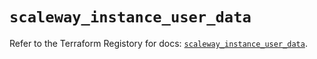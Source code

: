 # `scaleway_instance_user_data`

Refer to the Terraform Registory for docs: [`scaleway_instance_user_data`](https://registry.terraform.io/providers/scaleway/scaleway/2.22.0/docs/resources/instance_user_data).
